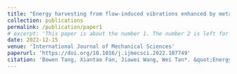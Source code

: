 ```yaml
---
title: "Energy harvesting from flow-induced vibrations enhanced by meta-surface structure under elastic interference"
collection: publications
permalink: /publication/paper1
# excerpt: 'This paper is about the number 1. The number 2 is left for future work.'
date: 2022-12-15
venue: 'International Journal of Mechanical Sciences'
paperurl: 'https://doi.org/10.1016/j.ijmecsci.2022.107749'
citation: 'Bowen Tang, Xiantao Fan, Jiawei Wang, Wei Tan*. &quot;Energy harvesting from flow-induced vibrations enhanced by meta-surface structure under elastic interference.&quot; <i>International Journal of Mechanical Sciences</i>. 2022, 107749.'
---
```

